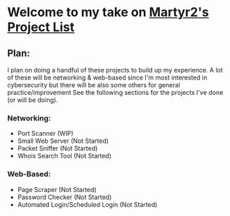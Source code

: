 # Welcome to my take on [Martyr2's Project List](https://www.dreamincode.net/forums/topic/78802-martyr2s-mega-project-ideas-list/)

## Plan:
I plan on doing a handful of these projects to build up my experience.
A lot of these will be networking & web-based since I'm most interested in cybersecurity but there will be also some others for general practice/improvement
See the following sections for the projects I've done (or will be doing).

### Networking:
- Port Scanner (WIP)
- Small Web Server (Not Started)
- Packet Sniffer (Not Started)
- Whois Search Tool (Not Started)

### Web-Based:
- Page Scraper (Not Started)
- Password Checker (Not Started)
- Automated Login/Scheduled Login (Not Started)
